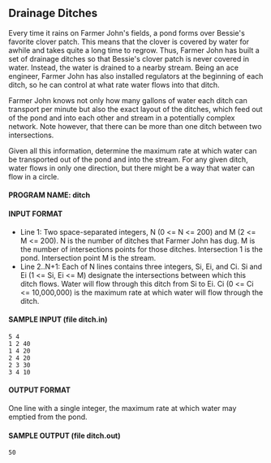 ## Drainage Ditches

Every time it rains on Farmer John's fields, a pond forms over Bessie's favorite clover patch. This means that the clover is covered by water for awhile and takes quite a long time to regrow. Thus, Farmer John has built a set of drainage ditches so that Bessie's clover patch is never covered in water. Instead, the water is drained to a nearby stream. Being an ace engineer, Farmer John has also installed regulators at the beginning of each ditch, so he can control at what rate water flows into that ditch.

Farmer John knows not only how many gallons of water each ditch can transport per minute but also the exact layout of the ditches, which feed out of the pond and into each other and stream in a potentially complex network. Note however, that there can be more than one ditch between two intersections.

Given all this information, determine the maximum rate at which water can be transported out of the pond and into the stream. For any given ditch, water flows in only one direction, but there might be a way that water can flow in a circle.

#### PROGRAM NAME: ditch

#### INPUT FORMAT

* Line 1:	Two space-separated integers, N (0 <= N <= 200) and M (2 <= M <= 200). N is the number of ditches that Farmer John has dug. M is the number of intersections points for those ditches. Intersection 1 is the pond. Intersection point M is the stream.
* Line 2..N+1:	Each of N lines contains three integers, Si, Ei, and Ci. Si and Ei (1 <= Si, Ei <= M) designate the intersections between which this ditch flows. Water will flow through this ditch from Si to Ei. Ci (0 <= Ci <= 10,000,000) is the maximum rate at which water will flow through the ditch.

#### SAMPLE INPUT (file ditch.in)
```
5 4
1 2 40
1 4 20
2 4 20
2 3 30
3 4 10
```

#### OUTPUT FORMAT

One line with a single integer, the maximum rate at which water may emptied from the pond.

#### SAMPLE OUTPUT (file ditch.out)
```
50
```
